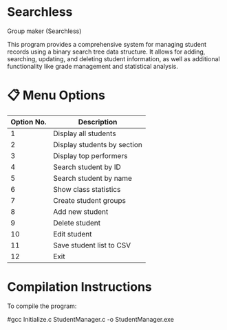 # Searchless
Group maker (Searchless)

This program provides a comprehensive system for managing student records using a binary search tree data structure. It allows for adding, searching, updating, and deleting student information, as well as additional functionality like grade management and statistical analysis.

# 📋 Menu Options
| Option No. | Description                 |
| ---------- | --------------------------- |
| 1          | Display all students        |
| 2          | Display students by section |
| 3          | Display top performers      |
| 4          | Search student by ID        |
| 5          | Search student by name      |
| 6          | Show class statistics       |
| 7          | Create student groups       |
| 8          | Add new student             |
| 9          | Delete student              |
| 10         | Edit student                |
| 11         | Save student list to CSV    |
| 12         | Exit                        |


# Compilation Instructions
To compile the program:

#gcc Initialize.c StudentManager.c -o StudentManager.exe
